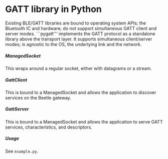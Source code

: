 # GATT library in Python

Existing BLE/GATT libraries are bound to operating system APIs; the Bluetooth IC and hardware; do not support simultaneous GATT client and server modes. ```pygatt''' implements the GATT protocol as a standalone library above the transport layer. It supports simultaneous client/server modes; is agnostic to the OS, the underlying link and the network.

##### ManagedSocket
This wraps around a regular socket, either with datagrams or a stream. 

##### GattClient
This is bound to a ManagedSocket and allows the application to discover services on the Beetle gateway.

##### GattServer
This is bound to a ManagedSocket and allows the application to serve GATT services, characteristics, and descriptors.

##### Usage
See ```example.py```.